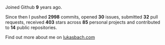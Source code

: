 Joined Github **9** years ago.

Since then I pushed **2998** commits, opened **30** issues, submitted **32** pull requests, received **403** stars across **85** personal projects and contributed to **14** public repositories.

Find out more about me on [lukasbach.com](https://lukasbach.com)
